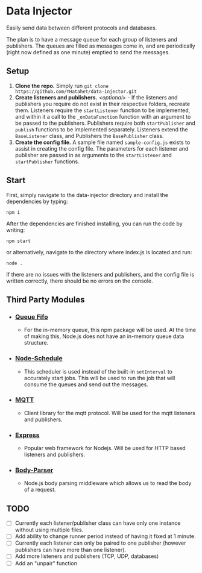 # Data Injector
Easily send data between different protocols and databases.

The plan is to have a message queue for each group of listeners and publishers. The queues are filled as messages come in, and are periodically (right now defined as one minute) emptied to send the messages. 


## Setup

1. **Clone the repo.** Simply run `git clone https://github.com/YHatahet/data-injector.git`
2. **Create listeners and publishers.** <_optional_> -  If the listeners and publishers you require do not exist in their respective folders, recreate them. Listeners require the `startListener` function to be implemented, and within it a call to the `_onDataFunction` function with an argument to be passed to the publishers. Publishers require both `startPublisher` and `publish` functions to be implemented separately. Listeners extend the `BaseListener` class, and Publishers the `BasePublisher` class.
3. **Create the config file.** A sample file named `sample-config.js` exists to assist in creating the config file. The parameters for each listener and publisher are passed in as arguments to the `startListener` and `startPublisher` functions.


## Start

First, simply navigate to the data-injector directory and install the dependencies by typing:
```
npm i
``` 
After the dependencies are finished installing, you can run the code by writing: 
```
npm start
``` 
or alternatively, navigate to the directory where index.js is located and run:
```
node .
```
If there are no issues with the listeners and publishers, and the config file is written correctly, there should be no errors on the console.



## Third Party Modules
* ### <u>[Queue Fifo](https://www.npmjs.com/package/queue-fifo)</u>
   *  For the in-memory queue, this npm package will be used. At the time of making this, Node.js does not have an in-memory queue data structure.

* ### <u>[Node-Schedule](https://www.npmjs.com/package/node-schedule)</u>
  * This scheduler is used instead of the built-in `setInterval` to accurately start jobs. This will be used to run the job that will consume the queues and send out the messages.

* ### <u>[MQTT](https://www.npmjs.com/package/mqtt)</u>
  * Client library for the mqtt protocol. Will be used for the mqtt listeners and publishers.

* ### <u>[Express](https://www.npmjs.com/package/express)</u>
  *  Popular web framework for Nodejs. Will be used for HTTP based listeners and publishers.

* ### <u>[Body-Parser](https://www.npmjs.com/package/body-parser)</u>
  * Node.js body parsing middleware which allows us to read the body of a request.

## TODO

- [ ] Currently each listener/publisher class can have only one instance without using multiple files. 
- [ ] Add ability to change runner period instead of having it fixed at 1 minute.
- [ ] Currently each listener can only be paired to one publisher (however publishers can have more than one listener).
- [ ] Add more listeners and publishers (TCP, UDP, databases)
- [ ] Add an "unpair" function